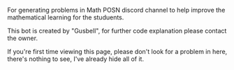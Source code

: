 For generating problems in Math POSN discord channel to help improve the mathematical learning for the studuents.

This bot is created by "Gusbell", for further code explanation please contact the owner.

If you're first time viewing this page, please don't look for a problem in here, there's nothing to see, I've already hide all of it.
